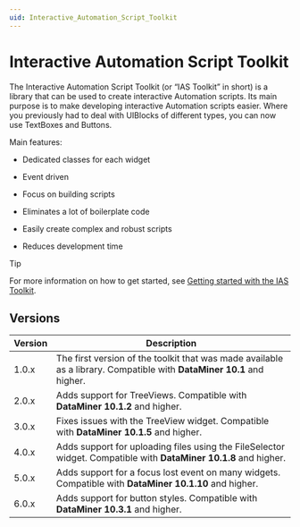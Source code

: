 ```yaml
---
uid: Interactive_Automation_Script_Toolkit
---
```


# Interactive Automation Script Toolkit

The Interactive Automation Script Toolkit (or “IAS Toolkit” in short) is a library that can be used to create interactive Automation scripts. Its main purpose is to make developing interactive Automation scripts easier. Where you previously had to deal with UIBlocks of different types, you can now use TextBoxes and Buttons.

Main features:

- Dedicated classes for each widget

- Event driven

- Focus on building scripts

- Eliminates a lot of boilerplate code

- Easily create complex and robust scripts

- Reduces development time

> [!TIP]
> For more information on how to get started, see [Getting started with the IAS Toolkit](xref:Getting_Started_with_the_IAS_Toolkit).

## Versions

| Version | Description |
|--|--|
| 1.0.x | The first version of the toolkit that was made available as a library. Compatible with **DataMiner 10.1** and higher. |
| 2.0.x | Adds support for TreeViews. Compatible with **DataMiner 10.1.2** and higher. |
| 3.0.x | Fixes issues with the TreeView widget. Compatible with **DataMiner 10.1.5** and higher. |
| 4.0.x | Adds support for uploading files using the FileSelector widget. Compatible with **DataMiner 10.1.8** and higher. |
| 5.0.x | Adds support for a focus lost event on many widgets. Compatible with **DataMiner 10.1.10** and higher. |
| 6.0.x | Adds support for button styles. Compatible with **DataMiner 10.3.1** and higher. |
